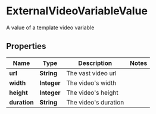 

# ExternalVideoVariableValue

A value of a template video variable

## Properties

| Name | Type | Description | Notes |
|------------ | ------------- | ------------- | -------------|
|**url** | **String** | The vast video url |  |
|**width** | **Integer** | The video&#39;s width |  |
|**height** | **Integer** | The video&#39;s height |  |
|**duration** | **String** | The video&#39;s duration |  |



